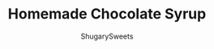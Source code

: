 ---
layout: ../../layouts/MarkdownPostLayout.astro
title: Homemade Chocolate Syrup
author: ShugarySweets
pubDate: 2022-08-10
description: "This Easy Homemade Chocolate Syrup will transport you back to childhood ice cream parties, and it absolutely begs to be mixed into a cold glass of milk. I don’t like to brag, but it tastes SO much better than the stuff you&#x27;d find at the corner store."
image_url: https://www.shugarysweets.com/wp-content/uploads/2022/08/chocolate-syrup-facebook.jpg
tags: ["Basics","American"]
calories: 94
protein: 1
carbohydrates: 21
fats: 1
fiber: 1
ingredients: ["1 cup granulated sugar","1 cup unsweetened cocoa powder","1/4 teaspoon kosher salt","1 cup water","2 teaspoons vanilla extract"]
serves: 12
time: "25 minutes"
prepTime: "5 minutes"
instructions: ["In a medium saucepan, mix together the sugar, cocoa powder, and salt. Whisk in the water.","Cook over medium-high heat, stirring frequently, until it comes to a boil. Reduce heat to medium and continue to simmer for 2 minutes, stirring constantly.","Remove from heat and stir in the vanilla extract.","Allow the syrup to cool and pour into a glass jar or bottle."]
nutrition: ["94 calories","21 grams carbohydrates","0 milligrams cholesterol","1 grams fat","1 grams fiber","1 grams protein","0 grams saturated fat","27 milligrams sodium","17 grams sugar","0 grams trans fat","0 grams unsaturated fat"]
---